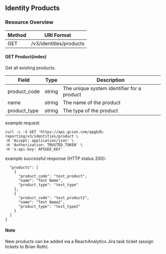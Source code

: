 ## Identity Products
### Resource Overview

| Method | URI Format |
|---|---|
| GET | /v3/identities/products
#### GET Product(index)

Get all existing products.

|Field|Type|Description|
|---|---|---|
|product_code|string|The unique system identifier for a product|
|name|string|The name of the product|
|product_type|string|The type of the product|

example request:

```
curl -L -X GET 'https://api.gcion.com/apgb2b-reporting/v3/identities/product \
-H 'Accept: application/json' \
-H 'Authorization: TRUSTED_TOKEN' \
-H 'x-api-key: APIGEE_KEY'
```

example successful response (HTTP status 200):
```
  "products": [
    {
      "product_code": "test_product",
      "name": "Test Name",
      "product_type": "test_type"
    },
    {
      "product_code": "test_product2",
      "name": "Test Name2",
      "product_type": "test_type2"
    }
  ]
}
```
#### Note
New products can be added via a ReachAnalytics Jira task ticket (assign tickets to Brian Roth).